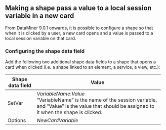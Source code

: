 ## Making a shape pass a value to a local session variable in a new card

From DataMiner 9.0.1 onwards, it is possible to configure a shape so that when it is clicked by a user, a new card opens and a value is passed to a local session variable on that card.

### Configuring the shape data field

Add the following two additional shape data fields to a shape that opens a card when clicked (i.e. a shape linked to an element, a service, a view, etc.):

| Shape data field | Value                                                                                                                                                                                                                          |
|------------------|--------------------------------------------------------------------------------------------------------------------------------------------------------------------------------------------------------------------------------|
| SetVar           | *VariableName*:*Value*<br> “VariableName” is the name of the session variable, and “Value” is the value that should be assigned to it when the shape is clicked. |
| Options          | *NewCardVariable*                                                                                                                                                                                   |
